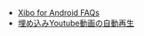 - [Xibo for Android FAQs](xibo-for-android-faqs.html)
- [埋め込みYoutube動画の自動再生](autoplay-embedded-youtube-videos.html)

